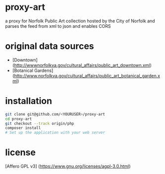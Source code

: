 proxy-art
=========

a proxy for Norfolk Public Art collection hosted by the City of Norfolk and parses the feed from xml to json and enables CORS

original data sources
=====================
* [Downtown] (http://wwwnorfolkva.gov/cultural_affairs/public_art_downtown.xml)
* [Botanical Gardens] (http://www.norfolkva.gov/cultural_affairs/public_art_botanical_garden.xml)

installation
============
```bash
git clone git@github.com/<YOURUSER>/proxy-art
cd proxy-art
git checkout --track origin/php
composer install
# Set up the application with your web server
```

license
=======

[Affero GPL v3] (https://www.gnu.org/licenses/agpl-3.0.html)
